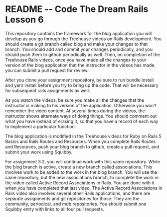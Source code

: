 # README -- Code The Dream Rails Lesson 6

This repository contains the framework for the blog application you will develop as you go through the
Treehouse videos on Rails development. You should create a git branch called blog and make your changes
to that branch. You should add and commit your changes periodically, and you should push them to github
periodically as well. Then, on completion of the Treehouse Rails videos, once you have made all the
changes to your version of the blog application that the instructor in the videos has made, you can
submit a pull request for review.

After you clone your assignment repository, be sure to run bundle install and yarn install
before you try to bring up the
code. That will be necessary for subsequent rails assignments as well.

As you watch the videos, be sure you make all the changes that the instructor is making to his version of
the application. Otherwise you won't remember the video content. At several times during the videos, the
instructor shows alternate ways of doing things. You should comment out what you have instead of erasing
it, so that you have a record of each way to implement a particular function.

The blog application is modified in the Treehouse videos for Ruby on Rails 5 Basics and Rails Routes and
Resources.  When you complete Rails Routes and Resources, push your blog branch to github, create
a pull request, and submit your work using Squibby.

For assignment 3.2, you will continue work with this same repository.
While the blog branch is active, create a new branch called associations.  This involves
work to be added to the work in the blog branch.  You will use the same repository,
but the new associations branch, to complete the work in the video called
Active Record Associations in Rails. You are done with it when you have completed that
last video. The Active Record Associations in Rails video also involves several other Rails applications,
and there are separate assignments and git repositories for those.  They are the community,
periodical, and mdb repositories.  You should submit one Squibby entry with links to all four
pull requests.
